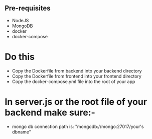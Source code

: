 ## Pre-requisites
- NodeJS
- MongoDB
- docker
- docker-compose

# Do this
- Copy the Dockerfile from backend into your backend directory
- Copy the Dockerfile from frontend into your frontend directory
- Copy the docker-compose.yml file into the root of your app

# In server.js or the root file of your backend make sure:-
- mongo db connection path is: "mongodb://mongo:27017/your's dbname"
